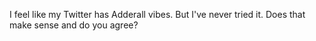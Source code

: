 I feel like my Twitter has Adderall vibes. But I've never tried it. Does that make sense and do you agree?

